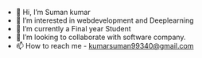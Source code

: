 - 👋 Hi, I’m Suman kumar
- 👀 I’m interested in webdevelopment and Deeplearning
- 🌱 I’m currently a Final year Student
- 💞️ I’m looking to collaborate with software company.
- 📫 How to reach me - kumarsuman99340@gmail.com

<!---
DhruvaSuman/DhruvaSuman is a ✨ special ✨ repository because its `README.md` (this file) appears on your GitHub profile.
You can click the Preview link to take a look at your changes.
--->

